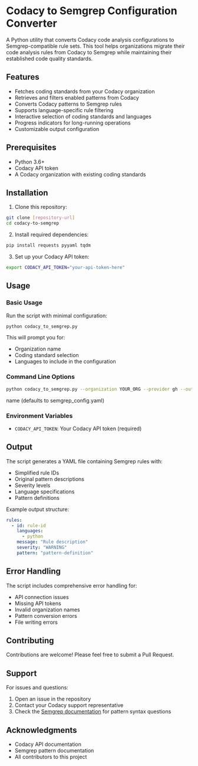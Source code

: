 # Codacy to Semgrep Configuration Converter

A Python utility that converts Codacy code analysis configurations to Semgrep-compatible rule sets. This tool helps organizations migrate their code analysis rules from Codacy to Semgrep while maintaining their established code quality standards.

## Features

- Fetches coding standards from your Codacy organization
- Retrieves and filters enabled patterns from Codacy
- Converts Codacy patterns to Semgrep rules
- Supports language-specific rule filtering
- Interactive selection of coding standards and languages
- Progress indicators for long-running operations
- Customizable output configuration

## Prerequisites

- Python 3.6+
- Codacy API token
- A Codacy organization with existing coding standards

## Installation

1. Clone this repository:
```bash
git clone [repository-url]
cd codacy-to-semgrep
```

2. Install required dependencies:
```bash
pip install requests pyyaml tqdm
```

3. Set up your Codacy API token:
```bash
export CODACY_API_TOKEN="your-api-token-here"
```

## Usage

### Basic Usage

Run the script with minimal configuration:
```bash
python codacy_to_semgrep.py
```

This will prompt you for:
- Organization name
- Coding standard selection
- Languages to include in the configuration

### Command Line Options

```bash
python codacy_to_semgrep.py --organization YOUR_ORG --provider gh --output custom_config.yaml
```

 name (defaults to semgrep_config.yaml)

### Environment Variables

- `CODACY_API_TOKEN`: Your Codacy API token (required)

## Output

The script generates a YAML file containing Semgrep rules with:
- Simplified rule IDs
- Original pattern descriptions
- Severity levels
- Language specifications
- Pattern definitions

Example output structure:
```yaml
rules:
  - id: rule-id
    languages:
      - python
    message: "Rule description"
    severity: "WARNING"
    pattern: "pattern-definition"
```

## Error Handling

The script includes comprehensive error handling for:
- API connection issues
- Missing API tokens
- Invalid organization names
- Pattern conversion errors
- File writing errors

## Contributing

Contributions are welcome! Please feel free to submit a Pull Request.

## Support

For issues and questions:
1. Open an issue in the repository
2. Contact your Codacy support representative
3. Check the [Semgrep documentation](https://semgrep.dev/docs/) for pattern syntax questions

## Acknowledgments

- Codacy API documentation
- Semgrep pattern documentation
- All contributors to this project